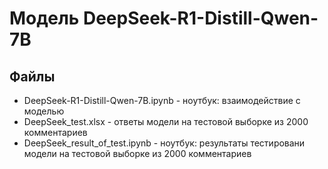 # Модель DeepSeek-R1-Distill-Qwen-7B
## Файлы

- DeepSeek-R1-Distill-Qwen-7B.ipynb - ноутбук: взаимодействие с моделью
- DeepSeek_test.xlsx - ответы модели на тестовой выборке из 2000 комментариев
- DeepSeek_result_of_test.ipynb - ноутбук: результаты тестировани модели на тестовой выборке из 2000 комментариев
